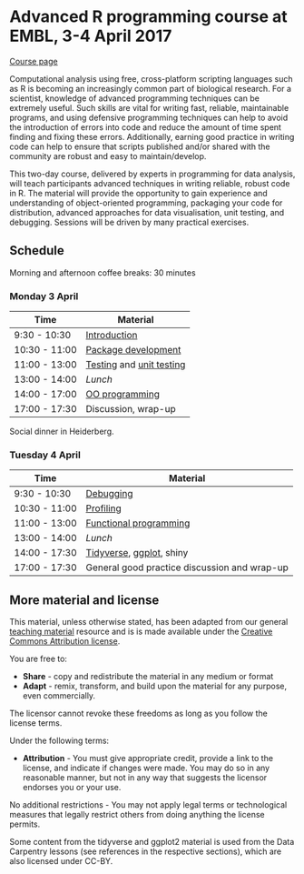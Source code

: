 # Advanced R programming course at EMBL, 3-4 April 2017

[Course page](http://www.dataprogrammers.net/embl_apr2017/)

Computational analysis using free, cross-platform scripting languages
such as R is becoming an increasingly common part of biological
research. For a scientist, knowledge of advanced programming
techniques can be extremely useful. Such skills are vital for writing
fast, reliable, maintainable programs, and using defensive programming
techniques can help to avoid the introduction of errors into code and
reduce the amount of time spent finding and fixing these
errors. Additionally, earning good practice in writing code can help
to ensure that scripts published and/or shared with the community are
robust and easy to maintain/develop.

This two-day course, delivered by experts in programming for data
analysis, will teach participants advanced techniques in writing
reliable, robust code in R. The material will provide the opportunity
to gain experience and understanding of object-oriented programming,
packaging your code for distribution, advanced approaches for data
visualisation, unit testing, and debugging. Sessions will be driven by
many practical exercises.

## Schedule

Morning and afternoon coffee breaks: 30 minutes

### Monday 3 April


| Time          | Material                  |
|---------------|---------------------------|
| 9:30 - 10:30  | [Introduction](./intro.md)|
| 10:30 - 11:00 | [Package development](rpd2.md) |
| 11:00 - 13:00 | [Testing](./testing.md) and [unit testing](./unittesting.md) |
| 13:00 - 14:00 | *Lunch*                   |
| 14:00 - 17:00 | [OO programming](roo/)    |
| 17:00 - 17:30 | Discussion, wrap-up       |

Social dinner in Heiderberg.

### Tuesday 4 April

| Time          | Material                                        |
|---------------|-------------------------------------------------|
| 9:30 - 10:30  | [Debugging](robust/01-debug.md)                 |
| 10:30 - 11:00 | [Profiling](robust/02-profile.md)               |
| 11:00 - 13:00 | [Functional programming](robust/03-funprog.md)  |
| 13:00 - 14:00 | *Lunch*                                         |
| 14:00 - 17:30 | [Tidyverse](./tidy.md), [ggplot](./ggplot.md), shiny |
| 17:00 - 17:30 | General good practice discussion and wrap-up    |


## More material and license

This material, unless otherwise stated, has been adapted from our
general
[teaching material](https://lgatto.github.io/TeachingMaterial/)
resource and is is made available under the
[Creative Commons Attribution license](https://creativecommons.org/licenses/by/4.0/). 

You are free to:

* **Share** - copy and redistribute the material in any medium or format
* **Adapt** - remix, transform, and build upon the material for any
  purpose, even commercially.

The licensor cannot revoke these freedoms as long as you follow the license terms.

Under the following terms:

* **Attribution** - You must give appropriate credit, provide a link
  to the license, and indicate if changes were made. You may do so in
  any reasonable manner, but not in any way that suggests the licensor
  endorses you or your use.

No additional restrictions - You may not apply legal terms or
technological measures that legally restrict others from doing
anything the license permits.

Some content from the tidyverse and ggplot2 material is used from the
Data Carpentry lessons (see references in the respective sections),
which are also licensed under CC-BY.
